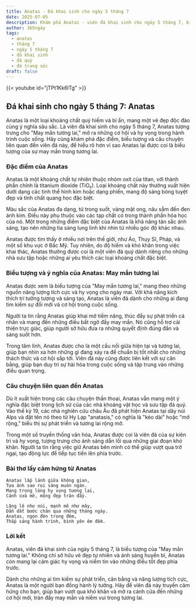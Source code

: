 ```yaml
---
title: Anatas - Đá khai sinh cho ngày 5 tháng 7
date: 2025-07-05
description: Khám phá Anatas - viên đá khai sinh cho ngày 5 tháng 7, biểu tượng của May mắn tương lai. Cùng tìm hiểu ý nghĩa sâu sắc của viên đá độc đáo này.
author: 365ngày
tags:
  - anatas
  - tháng 7
  - ngày 5 tháng 7
  - đá khai sinh
  - đá quý
  - đá trang sức
draft: false
---
```


{{< youtube id="jTPt1Kk6lTg" >}}

## Đá khai sinh cho ngày 5 tháng 7: Anatas

Anatas là một loại khoáng chất quý hiếm và bí ẩn, mang một vẻ đẹp độc đáo cùng ý nghĩa sâu sắc. Là viên đá khai sinh cho ngày 5 tháng 7, Anatas tượng trưng cho "May mắn tương lai," mở ra những cơ hội và hy vọng trong hành trình cuộc sống. Hãy cùng khám phá đặc điểm, biểu tượng và câu chuyện liên quan đến viên đá này, để hiểu rõ hơn vì sao Anatas lại được coi là biểu tượng của sự may mắn trong tương lai.

### Đặc điểm của Anatas

Anatas là một khoáng chất tự nhiên thuộc nhóm oxit của titan, với thành phần chính là titanium dioxide (TiO₂). Loại khoáng chất này thường xuất hiện dưới dạng các tinh thể hình kim hoặc dạng phiến, mang độ sáng bóng tuyệt đẹp và tính chất quang học đặc biệt.

Màu sắc của Anatas đa dạng, từ trong suốt, vàng mật ong, nâu sẫm đến đen ánh kim. Điều này phụ thuộc vào các tạp chất có trong thành phần hóa học của nó. Một trong những điểm đặc biệt của Anatas là khả năng tán sắc ánh sáng, tạo nên những tia sáng lung linh khi nhìn từ nhiều góc độ khác nhau.

Anatas được tìm thấy ở nhiều nơi trên thế giới, như Áo, Thụy Sĩ, Pháp, và một số khu vực ở Bắc Mỹ. Tuy nhiên, do độ hiếm và khó khăn trong việc khai thác, Anatas thường được coi là một viên đá quý dành riêng cho những nhà sưu tập hoặc những ai yêu thích các loại khoáng chất đặc biệt.

### Biểu tượng và ý nghĩa của Anatas: May mắn tương lai

Anatas được xem là biểu tượng của "May mắn tương lai," mang theo những nguồn năng lượng tích cực và hy vọng cho ngày mai. Với khả năng kích thích trí tưởng tượng và sáng tạo, Anatas là viên đá dành cho những ai đang tìm kiếm sự đổi mới và cơ hội trong cuộc sống.

Người ta tin rằng Anatas giúp khai mở tiềm năng, thúc đẩy sự phát triển cá nhân và mang đến những điều bất ngờ đầy may mắn. Nó cũng hỗ trợ cải thiện trực giác, giúp người sở hữu đưa ra những quyết định đúng đắn và sáng suốt hơn.

Trong tâm linh, Anatas được cho là một cầu nối giữa hiện tại và tương lai, giúp bạn nhìn xa hơn những gì đang xảy ra để chuẩn bị tốt nhất cho những thách thức và cơ hội sắp tới. Viên đá này cũng được liên kết với sự cân bằng, giúp bạn duy trì sự hài hòa trong cuộc sống và tập trung vào những điều quan trọng.

### Câu chuyện liên quan đến Anatas

Dù ít xuất hiện trong các câu chuyện thần thoại, Anatas vẫn mang một ý nghĩa đặc biệt trong lịch sử của các nhà khoáng vật học và sưu tập đá quý. Vào thế kỷ 19, các nhà nghiên cứu châu Âu đã phát hiện Anatas tại dãy núi Alps và đặt tên nó theo từ Hy Lạp "anatasis," có nghĩa là "kéo dài" hoặc "mở rộng," biểu thị sự phát triển và tương lai rộng mở.

Trong một số truyền thống văn hóa, Anatas được coi là viên đá của sự kiên trì và hy vọng, tượng trưng cho ánh sáng dẫn lối qua những giai đoạn khó khăn. Người ta tin rằng việc giữ Anatas bên mình có thể giúp vượt qua trở ngại, tạo động lực để tiếp tục tiến lên phía trước.

### Bài thơ lấy cảm hứng từ Anatas

```
Anatas lấp lánh giữa không gian,  
Tựa ánh sao rọi sáng muôn ngàn.  
Mang trong lòng hy vọng tương lai,  
Cánh cửa mở, mộng đẹp tràn đầy.  

Lặng lẽ như núi, mạnh mẽ như mây,  
Dẫn dắt bước chân qua những tháng ngày.  
Anatas, ngọn đèn trong đêm,  
Thắp sáng hành trình, bình yên êm đềm.  
```

### Lời kết

Anatas, viên đá khai sinh của ngày 5 tháng 7, là biểu tượng của "May mắn tương lai." Không chỉ sở hữu vẻ đẹp tự nhiên và ánh sáng huyền bí, Anatas còn mang lại cảm giác hy vọng và niềm tin vào những điều tốt đẹp phía trước.

Dành cho những ai tìm kiếm sự phát triển, cân bằng và năng lượng tích cực, Anatas là một người bạn đồng hành lý tưởng. Hãy để viên đá này truyền cảm hứng cho bạn, giúp bạn vượt qua khó khăn và mở ra cánh cửa đến những cơ hội mới, tràn đầy may mắn và niềm vui trong tương lai.